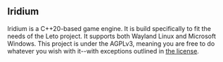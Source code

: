 ## Iridium
Iridium is a C++20-based game engine. It is build specifically to fit the needs of the Leto project. It supports both Wayland Linux and Microsoft Windows. This project is under the AGPLv3, meaning you are free to do whatever you wish with it--with exceptions outlined in [the license](./LICENSE.md).